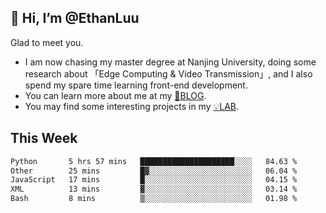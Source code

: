 ## 👋 Hi, I’m @EthanLuu

Glad to meet you.

- I am now chasing my master degree at Nanjing University, doing some research about 「Edge Computing & Video Transmission」, and I also spend my spare time learning front-end development.
- You can learn more about me at my [📝BLOG](https://blog.ethanloo.cn).
- You may find some interesting projects in my [💡LAB](https://lab.ethanloo.cn).

## This Week
<!--START_SECTION:waka-->

```txt
Python       5 hrs 57 mins   █████████████████████░░░░   84.63 %
Other        25 mins         █▓░░░░░░░░░░░░░░░░░░░░░░░   06.04 %
JavaScript   17 mins         █░░░░░░░░░░░░░░░░░░░░░░░░   04.15 %
XML          13 mins         ▓░░░░░░░░░░░░░░░░░░░░░░░░   03.14 %
Bash         8 mins          ▒░░░░░░░░░░░░░░░░░░░░░░░░   01.98 %
```

<!--END_SECTION:waka-->
